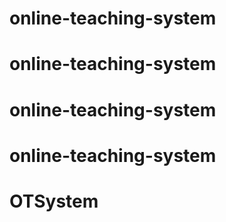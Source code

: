 # online-teaching-system
# online-teaching-system
# online-teaching-system
# online-teaching-system
# OTSystem
